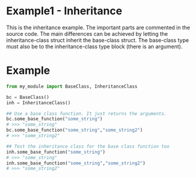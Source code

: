 
# Example1 - Inheritance

This is the inheritance example. The important parts are commented in the source code. The main differences can be achieved by letting the inheritance-class struct inherit the base-class struct. The base-class type must also be to the inheritance-class type block (there is an argument).

# Example

```python
from my_module import BaseClass, InheritanceClass

bc = BaseClass()
inh = InheritanceClass()

## Use a base class function. It just returns the arguments.
bc.some_base_function("some_string")
# >>> "some_string"
bc.some_base_function("some_string","some_string2")
# >>> "some_string2"

## Test the inheritance class for the base class function too
inh.some_base_function("some_string")
# >>> "some_string"
inh.some_base_function("some_string","some_string2")
# >>> "some_string2"
```